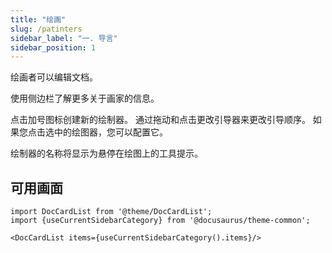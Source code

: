 ```yaml
---
title: "绘画"
slug: /patinters
sidebar_label: "一. 导言"
sidebar_position: 1
---
```



绘画者可以编辑文档。

使用侧边栏了解更多关于画家的信息。

点击加号图标创建新的绘制器。 通过拖动和点击更改引导器来更改引导顺序。 如果您点击选中的绘图器，您可以配置它。

绘制器的名称将显示为悬停在绘图上的工具提示。

## 可用画面

```mdx-code-block
import DocCardList from '@theme/DocCardList';
import {useCurrentSidebarCategory} from '@docusaurus/theme-common';

<DocCardList items={useCurrentSidebarCategory().items}/>
```
